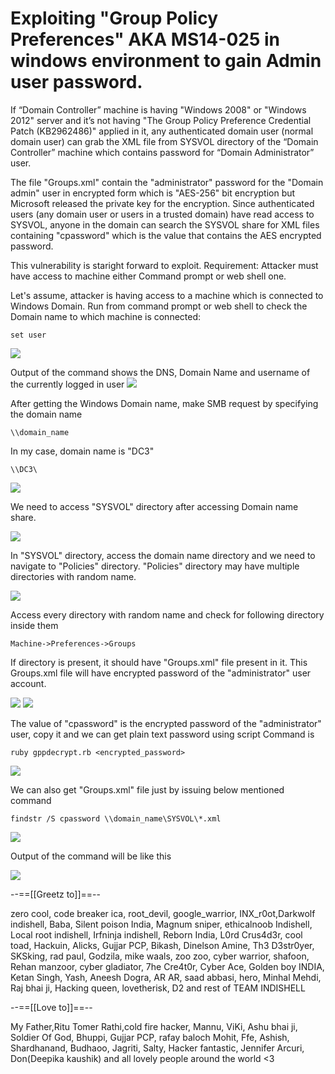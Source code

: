 
# Exploiting "Group Policy Preferences" AKA MS14-025 in windows environment to gain Admin user password.

If “Domain Controller” machine is having "Windows 2008" or "Windows 2012" server and it’s not having "The Group Policy Preference Credential Patch (KB2962486)" applied in it, any authenticated domain user (normal domain user) can grab the XML file from SYSVOL directory of the “Domain Controller” machine which contains password for “Domain Administrator” user.

The file "Groups.xml" contain the "administrator" password for the "Domain admin" user in encrypted form which is "AES-256" bit encryption but Microsoft released the private key for the encryption. Since authenticated users (any domain user or users in a trusted domain) have read access to SYSVOL, anyone in the domain can search the SYSVOL share for XML files containing "cpassword" which is the value that contains the AES encrypted password.

This vulnerability is staright forward to exploit.
Requirement: Attacker must have access to machine either Command prompt or web shell one.

Let's assume, attacker is having access to a machine which is connected to Windows Domain. 
Run from command prompt or web shell to check the Domain name to which machine is connected:

    set user
 
 <img src="https://raw.githubusercontent.com/incredibleindishell/Windows-AD-environment-related/master/Exploiting-GPP-AKA-MS14_025-vulnerability/images/1.1%20cmd.png">

Output of the command shows the DNS, Domain Name and username of the currently logged in user
<img src="https://raw.githubusercontent.com/incredibleindishell/Windows-AD-environment-related/master/Exploiting-GPP-AKA-MS14_025-vulnerability/images/1%20cmd.png">

After getting the Windows Domain name, make SMB request by specifying the domain name

    \\domain_name
In my case, domain name is "DC3"

    \\DC3\
<img src="https://raw.githubusercontent.com/incredibleindishell/Windows-AD-environment-related/master/Exploiting-GPP-AKA-MS14_025-vulnerability/images/2.1.png">

We need to access "SYSVOL" directory after accessing Domain name share.

<img src="https://raw.githubusercontent.com/incredibleindishell/Windows-AD-environment-related/master/Exploiting-GPP-AKA-MS14_025-vulnerability/images/3.png">

In "SYSVOL" directory, access the domain name directory and we need to navigate to "Policies" directory.
"Policies" directory may have multiple directories with random name.

<img src="https://raw.githubusercontent.com/incredibleindishell/Windows-AD-environment-related/master/Exploiting-GPP-AKA-MS14_025-vulnerability/images/4.png">

Access every directory with random name and check for following directory inside them 

    Machine->Preferences->Groups

If directory is present, it should have "Groups.xml" file present in it. This Groups.xml file will have encrypted password of the "administrator" user account.

<img src="https://raw.githubusercontent.com/incredibleindishell/Windows-AD-environment-related/master/Exploiting-GPP-AKA-MS14_025-vulnerability/images/6.png">

<img src="https://raw.githubusercontent.com/incredibleindishell/Windows-AD-environment-related/master/Exploiting-GPP-AKA-MS14_025-vulnerability/images/7.png">

The value of "cpassword" is the encrypted password of the "administrator" user, copy it and we can get plain text password using script 
Command is

    ruby gppdecrypt.rb <encrypted_password>

<img src="https://raw.githubusercontent.com/incredibleindishell/Windows-AD-environment-related/master/Exploiting-GPP-AKA-MS14_025-vulnerability/images/8.png">

We can also get "Groups.xml" file just by issuing below mentioned command 

    findstr /S cpassword \\domain_name\SYSVOL\*.xml

<img src="https://raw.githubusercontent.com/incredibleindishell/Windows-AD-environment-related/master/Exploiting-GPP-AKA-MS14_025-vulnerability/images/9.png">

Output of the command will be like this

<img src="https://raw.githubusercontent.com/incredibleindishell/Windows-AD-environment-related/master/Exploiting-GPP-AKA-MS14_025-vulnerability/images/10.png">

--==[[Greetz to]]==--

zero cool, code breaker ica, root_devil, google_warrior, INX_r0ot,Darkwolf indishell, Baba, Silent poison India, Magnum sniper, ethicalnoob Indishell, Local root indishell, Irfninja indishell, Reborn India, L0rd Crus4d3r, cool toad, Hackuin, Alicks, Gujjar PCP, Bikash, Dinelson Amine, Th3 D3str0yer, SKSking, rad paul, Godzila, mike waals, zoo zoo, cyber warrior, shafoon, Rehan manzoor, cyber gladiator, 7he Cre4t0r, Cyber Ace, Golden boy INDIA, Ketan Singh, Yash, Aneesh Dogra, AR AR, saad abbasi, hero, Minhal Mehdi, Raj bhai ji, Hacking queen, lovetherisk, D2 and rest of TEAM INDISHELL

--==[[Love to]]==--

My Father,Ritu Tomer Rathi,cold fire hacker, Mannu, ViKi, Ashu bhai ji, Soldier Of God, Bhuppi, Gujjar PCP, rafay baloch
Mohit, Ffe, Ashish, Shardhanand, Budhaoo, Jagriti, Salty, Hacker fantastic, Jennifer Arcuri, Don(Deepika kaushik) and all lovely people around the world <3

